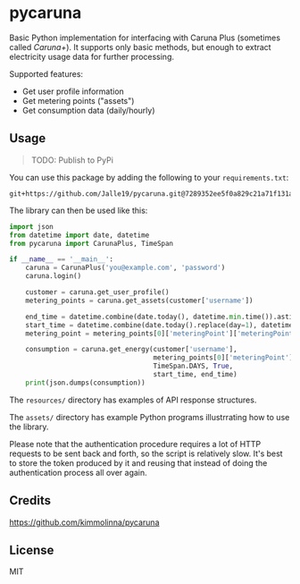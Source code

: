 ﻿# pycaruna

Basic Python implementation for interfacing with Caruna Plus (sometimes called _Caruna+_). It supports only basic 
methods, but enough to extract electricity usage data for further processing.

Supported features:

* Get user profile information
* Get metering points ("assets")
* Get consumption data (daily/hourly)

## Usage

> TODO: Publish to PyPi

You can use this package by adding the following to your `requirements.txt`:

```
git+https://github.com/Jalle19/pycaruna.git@7289352ee5f0a829c21a71f131ad34df9f3c3c24#egg=pycaruna==0.0.2
```

The library can then be used like this:

```python
import json
from datetime import date, datetime
from pycaruna import CarunaPlus, TimeSpan

if __name__ == '__main__':
    caruna = CarunaPlus('you@example.com', 'password')
    caruna.login()

    customer = caruna.get_user_profile()
    metering_points = caruna.get_assets(customer['username'])

    end_time = datetime.combine(date.today(), datetime.min.time()).astimezone().isoformat()
    start_time = datetime.combine(date.today().replace(day=1), datetime.min.time()).astimezone().isoformat()
    metering_point = metering_points[0]['meteringPoint']['meteringPointNumber']

    consumption = caruna.get_energy(customer['username'],
                                    metering_points[0]['meteringPoint']['meteringPointNumber'],
                                    TimeSpan.DAYS, True,
                                    start_time, end_time)
    print(json.dumps(consumption))
```

The `resources/` directory has examples of API response structures.

The `assets/` directory has example Python programs illustrrating how to use the library.

Please note that the authentication procedure requires a lot of HTTP requests to be sent back and forth, so the 
script is relatively slow. It's best to store the token produced by it and reusing that instead of doing the 
authentication process all over again.

## Credits

https://github.com/kimmolinna/pycaruna

## License

MIT

